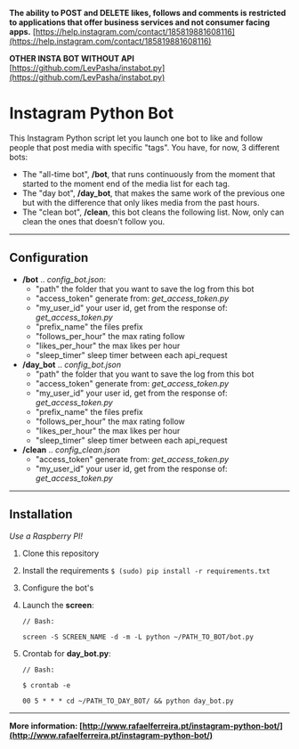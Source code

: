**The ability to POST and DELETE likes, follows and comments is restricted to applications that offer business services and not consumer facing apps.**
[https://help.instagram.com/contact/185819881608116](https://help.instagram.com/contact/185819881608116)

**OTHER INSTA BOT WITHOUT API**
[https://github.com/LevPasha/instabot.py](https://github.com/LevPasha/instabot.py)

Instagram Python Bot
===================

This Instagram Python script let you launch one bot to like and follow people that post media with specific "tags".
You have, for now, 3 different bots:

 - The "all-time bot", **/bot**, that runs continuously  from the moment that started to the moment end of the media list for each tag.
 - The "day bot", **/day_bot**, that makes the same work of the previous one but with the difference that only likes media from the past hours.
 - The "clean bot", **/clean**, this bot cleans the following list. Now, only can clean the ones that doesn't follow you.

----------

## Configuration ##

 - **/bot** .. *config_bot.json*:
	 - "path" the folder that you want to save the log from this bot
	 - "access_token" generate from: *get_access_token.py*
	 - "my_user_id" your user id, get from the response of: *get_access_token.py*
	 - "prefix_name" the files prefix
	 - "follows_per_hour" the max rating follow
	 - "likes_per_hour" the max likes per hour
	 - "sleep_timer" sleep timer between each api_request
 - **/day_bot** .. *config_bot.json*
	 - "path" the folder that you want to save the log from this bot
	 - "access_token" generate from: *get_access_token.py*
	 - "my_user_id" your user id, get from the response of: *get_access_token.py*
	 - "prefix_name" the files prefix
	 - "follows_per_hour" the max rating follow
	 - "likes_per_hour" the max likes per hour
	 - "sleep_timer" sleep timer between each api_request
 - **/clean** .. *config_clean.json*
	 - "access_token" generate from: *get_access_token.py*
	 - "my_user_id" your user id, get from the response of: *get_access_token.py*

----------

## Installation ##
*Use a Raspberry PI!*

 1. Clone this repository
 2. Install the requirements `$ (sudo) pip install -r requirements.txt`
 3. Configure the bot's
 4. Launch the **screen**:
 
	```
	// Bash:
	
	screen -S SCREEN_NAME -d -m -L python ~/PATH_TO_BOT/bot.py
	```
	
 4. Crontab for **day_bot.py**:
 
	```
	// Bash:
	
	$ crontab -e
	
	00 5 * * * cd ~/PATH_TO_DAY_BOT/ && python day_bot.py
	```


----------


**More information: [http://www.rafaelferreira.pt/instagram-python-bot/](http://www.rafaelferreira.pt/instagram-python-bot/)**
